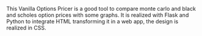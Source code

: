 This Vanilla Options Pricer is a good tool to compare monte carlo and black and scholes option prices with some graphs.
It is realized with Flask and Python to integrate HTML transforming it in a web app, the design is realized in CSS.
